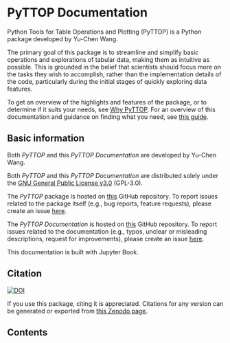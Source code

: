 PyTTOP Documentation
====================

Python Tools for Table Operations and Plotting (PyTTOP) is a Python package developed by Yu-Chen Wang. 

The primary goal of this package is to streamline and simplify basic operations and explorations of tabular data, making them as intuitive as possible. This is grounded in the belief that scientists should focus more on the tasks they wish to accomplish, rather than the implementation details of the code, particularly during the initial stages of quickly exploring data features. 

To get an overview of the highlights and features of the package, or to determine if it suits your needs, see [Why PyTTOP](../intro/why). For an overview of this documentation and guidance on finding what you need, see [this guide](../intro/how_to_use).

## Basic information
Both *PyTTOP* and this *PyTTOP Documentation* are developed by Yu-Chen Wang.

Both *PyTTOP* and this *PyTTOP Documentation* are distributed solely under the [GNU General Public License v3.0](https://www.gnu.org/licenses/gpl-3.0.html) (GPL-3.0). 

The *PyTTOP* package is hosted on [this](https://github.com/ycwang-astro/pyttop) GitHub repository. To report issues related to the package itself (e.g., bug reports, feature requests), please create an issue [here](https://github.com/ycwang-astro/pyttop/issues).

The *PyTTOP Documentation* is hosted on [this](https://github.com/ycwang-astro/pyttop-docs) GitHub repository. To report issues related to the documentation (e.g., typos, unclear or misleading descriptions, request for improvements), please create an issue [here](https://github.com/ycwang-astro/pyttop-docs/issues).

This documentation is built with Jupyter Book.

## Citation
[![DOI](https://zenodo.org/badge/DOI/10.5281/zenodo.14710979.svg)](https://zenodo.org/doi/10.5281/zenodo.14710979)

If you use this package, citing it is appreciated. Citations for any version can be generated or exported from [this Zenodo page](https://zenodo.org/doi/10.5281/zenodo.14710979).

## Contents
```{tableofcontents}
```
